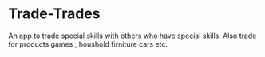 # Trade-Trades
An app to trade special skills with others who have special skills. Also trade for products games , houshold firniture cars etc.

